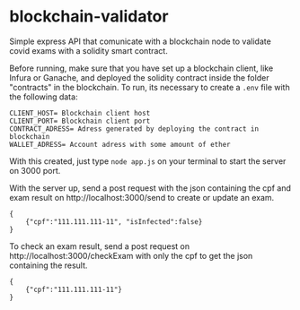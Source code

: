 # blockchain-validator
Simple express API that comunicate with a blockchain node to validate covid exams with a solidity smart contract.

Before running, make sure that you have set up a blockchain client, like Infura or Ganache, and deployed the solidity contract inside the folder "contracts" in the blockchain.
To run, its necessary to create a `.env` file with the following data:
```
CLIENT_HOST= Blockchain client host
CLIENT_PORT= Blockchain client port
CONTRACT_ADRESS= Adress generated by deploying the contract in blockchain
WALLET_ADRESS= Account adress with some amount of ether
```

With this created, just type `node app.js` on your terminal to start the server on 3000 port.

With the server up, send a post request with the json containing the cpf and exam result on http://localhost:3000/send to create or update an exam. 
```
{
    {"cpf":"111.111.111-11", "isInfected":false}
}
```

To check an exam result, send a post request on http://localhost:3000/checkExam with only the cpf to get the json containing the result.
```
{
    {"cpf":"111.111.111-11"}
}
```
